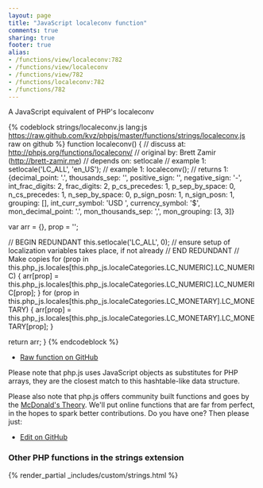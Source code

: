 ```yaml
---
layout: page
title: "JavaScript localeconv function"
comments: true
sharing: true
footer: true
alias:
- /functions/view/localeconv:782
- /functions/view/localeconv
- /functions/view/782
- /functions/localeconv:782
- /functions/782
---
```

<!-- Generated by Rakefile:build -->
A JavaScript equivalent of PHP's localeconv

{% codeblock strings/localeconv.js lang:js https://raw.github.com/kvz/phpjs/master/functions/strings/localeconv.js raw on github %}
function localeconv() {
  //  discuss at: http://phpjs.org/functions/localeconv/
  // original by: Brett Zamir (http://brett-zamir.me)
  //  depends on: setlocale
  //   example 1: setlocale('LC_ALL', 'en_US');
  //   example 1: localeconv();
  //   returns 1: {decimal_point: '.', thousands_sep: '', positive_sign: '', negative_sign: '-', int_frac_digits: 2, frac_digits: 2, p_cs_precedes: 1, p_sep_by_space: 0, n_cs_precedes: 1, n_sep_by_space: 0, p_sign_posn: 1, n_sign_posn: 1, grouping: [], int_curr_symbol: 'USD ', currency_symbol: '$', mon_decimal_point: '.', mon_thousands_sep: ',', mon_grouping: [3, 3]}

  var arr = {},
    prop = '';

  // BEGIN REDUNDANT
  this.setlocale('LC_ALL', 0); // ensure setup of localization variables takes place, if not already
  // END REDUNDANT
  // Make copies
  for (prop in this.php_js.locales[this.php_js.localeCategories.LC_NUMERIC].LC_NUMERIC) {
    arr[prop] = this.php_js.locales[this.php_js.localeCategories.LC_NUMERIC].LC_NUMERIC[prop];
  }
  for (prop in this.php_js.locales[this.php_js.localeCategories.LC_MONETARY].LC_MONETARY) {
    arr[prop] = this.php_js.locales[this.php_js.localeCategories.LC_MONETARY].LC_MONETARY[prop];
  }

  return arr;
}
{% endcodeblock %}

 - [Raw function on GitHub](https://github.com/kvz/phpjs/blob/master/functions/strings/localeconv.js)

Please note that php.js uses JavaScript objects as substitutes for PHP arrays, they are 
the closest match to this hashtable-like data structure. 

Please also note that php.js offers community built functions and goes by the 
[McDonald's Theory](https://medium.com/what-i-learned-building/9216e1c9da7d). We'll put online 
functions that are far from perfect, in the hopes to spark better contributions. 
Do you have one? Then please just: 

 - [Edit on GitHub](https://github.com/kvz/phpjs/edit/master/functions/strings/localeconv.js)


### Other PHP functions in the strings extension
{% render_partial _includes/custom/strings.html %}
